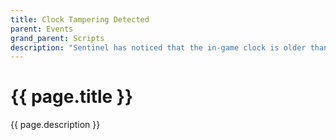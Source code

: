 ```yaml
---
title: Clock Tampering Detected
parent: Events
grand_parent: Scripts
description: "Sentinel has noticed that the in-game clock is older than it was previously, indicating the clock has been changed."
---
```

# {{ page.title }}

{{ page.description }}
